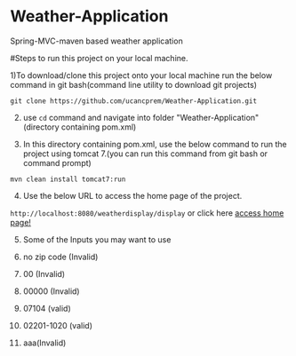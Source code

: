# Weather-Application
Spring-MVC-maven based weather application

#Steps to run this project on your local machine.

1)To download/clone this project onto your local machine run the below command in git bash(command line utility to download git projects)

 `git clone https://github.com/ucancprem/Weather-Application.git`

2) use `cd` command and navigate into folder "Weather-Application" (directory containing pom.xml)

3) In this directory containing pom.xml, use the below command to run the project using tomcat 7.(you can run this command from git bash or command prompt)

`mvn clean install tomcat7:run`

4) Use the below URL to access the home page of the project.

`http://localhost:8080/weatherdisplay/display` or click here 
[access home page!](http://localhost:8080/weatherdisplay/display)

5) Some of the Inputs you may want to use

1) no zip code (Invalid)

2) 00 (Invalid)

3) 00000 (Invalid)

4) 07104 (valid)

5) 02201-1020 (valid)
6) aaa(Invalid)

